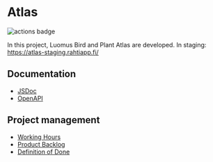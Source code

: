 # Atlas

![actions badge](https://github.com/ATLAS-ohtuprojekti/ATLAS/actions/workflows/node.js.yml/badge.svg)

In this project, Luomus Bird and Plant Atlas are developed.
In staging:
https://atlas-staging.rahtiapp.fi/

## Documentation

* [JSDoc](https://atlas-ohtuprojekti.github.io/ATLAS/index.html)
* [OpenAPI](https://atlas-staging.rahtiapp.fi/doc/)

## Project management

* [Working Hours](https://docs.google.com/spreadsheets/d/19Y2sjV4hNleklp-nDP_OXDvz_ATXy6dcdp0JDMt3L9Q/edit#gid=1182794126)
* [Product Backlog](https://docs.google.com/spreadsheets/d/19Y2sjV4hNleklp-nDP_OXDvz_ATXy6dcdp0JDMt3L9Q/edit#gid=1236889651)
* [Definition of Done](https://github.com/ATLAS-ohtuprojekti/ATLAS/blob/main/dokumentaatio/dod.md)

